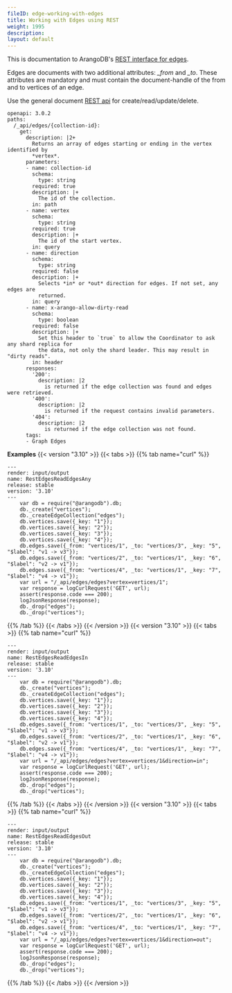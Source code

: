```yaml
---
fileID: edge-working-with-edges
title: Working with Edges using REST
weight: 1995
description: 
layout: default
---
```

This is documentation to ArangoDB's
[REST interface for edges](../../graphs/graphs-edges).

Edges are documents with two additional attributes: *_from* and *_to*.
These attributes are mandatory and must contain the document-handle
of the from and to vertices of an edge.

Use the general document
[REST api](../documents/document-working-with-documents)
for create/read/update/delete.

<!-- Rest/Graph edges -->
```http-spec
openapi: 3.0.2
paths:
  /_api/edges/{collection-id}:
    get:
      description: |2+
        Returns an array of edges starting or ending in the vertex identified by
        *vertex*.
      parameters:
      - name: collection-id
        schema:
          type: string
        required: true
        description: |+
          The id of the collection.
        in: path
      - name: vertex
        schema:
          type: string
        required: true
        description: |+
          The id of the start vertex.
        in: query
      - name: direction
        schema:
          type: string
        required: false
        description: |+
          Selects *in* or *out* direction for edges. If not set, any edges are
          returned.
        in: query
      - name: x-arango-allow-dirty-read
        schema:
          type: boolean
        required: false
        description: |+
          Set this header to `true` to allow the Coordinator to ask any shard replica for
          the data, not only the shard leader. This may result in "dirty reads".
        in: header
      responses:
        '200':
          description: |2
            is returned if the edge collection was found and edges were retrieved.
        '400':
          description: |2
            is returned if the request contains invalid parameters.
        '404':
          description: |2
            is returned if the edge collection was not found.
      tags:
      - Graph Edges
```

**Examples**
{{< version "3.10" >}}
{{< tabs >}}
{{% tab name="curl" %}}
```curl
---
render: input/output
name: RestEdgesReadEdgesAny
release: stable
version: '3.10'
---
    var db = require("@arangodb").db;
    db._create("vertices");
    db._createEdgeCollection("edges");
    db.vertices.save({_key: "1"});
    db.vertices.save({_key: "2"});
    db.vertices.save({_key: "3"});
    db.vertices.save({_key: "4"});
    db.edges.save({_from: "vertices/1", _to: "vertices/3", _key: "5", "$label": "v1 -> v3"});
    db.edges.save({_from: "vertices/2", _to: "vertices/1", _key: "6", "$label": "v2 -> v1"});
    db.edges.save({_from: "vertices/4", _to: "vertices/1", _key: "7", "$label": "v4 -> v1"});
    var url = "/_api/edges/edges?vertex=vertices/1";
    var response = logCurlRequest('GET', url);
    assert(response.code === 200);
    logJsonResponse(response);
    db._drop("edges");
    db._drop("vertices");
```
{{% /tab %}}
{{< /tabs >}}
{{< /version >}}
{{< version "3.10" >}}
{{< tabs >}}
{{% tab name="curl" %}}
```curl
---
render: input/output
name: RestEdgesReadEdgesIn
release: stable
version: '3.10'
---
    var db = require("@arangodb").db;
    db._create("vertices");
    db._createEdgeCollection("edges");
    db.vertices.save({_key: "1"});
    db.vertices.save({_key: "2"});
    db.vertices.save({_key: "3"});
    db.vertices.save({_key: "4"});
    db.edges.save({_from: "vertices/1", _to: "vertices/3", _key: "5", "$label": "v1 -> v3"});
    db.edges.save({_from: "vertices/2", _to: "vertices/1", _key: "6", "$label": "v2 -> v1"});
    db.edges.save({_from: "vertices/4", _to: "vertices/1", _key: "7", "$label": "v4 -> v1"});
    var url = "/_api/edges/edges?vertex=vertices/1&direction=in";
    var response = logCurlRequest('GET', url);
    assert(response.code === 200);
    logJsonResponse(response);
    db._drop("edges");
    db._drop("vertices");
```
{{% /tab %}}
{{< /tabs >}}
{{< /version >}}
{{< version "3.10" >}}
{{< tabs >}}
{{% tab name="curl" %}}
```curl
---
render: input/output
name: RestEdgesReadEdgesOut
release: stable
version: '3.10'
---
    var db = require("@arangodb").db;
    db._create("vertices");
    db._createEdgeCollection("edges");
    db.vertices.save({_key: "1"});
    db.vertices.save({_key: "2"});
    db.vertices.save({_key: "3"});
    db.vertices.save({_key: "4"});
    db.edges.save({_from: "vertices/1", _to: "vertices/3", _key: "5", "$label": "v1 -> v3"});
    db.edges.save({_from: "vertices/2", _to: "vertices/1", _key: "6", "$label": "v2 -> v1"});
    db.edges.save({_from: "vertices/4", _to: "vertices/1", _key: "7", "$label": "v4 -> v1"});
    var url = "/_api/edges/edges?vertex=vertices/1&direction=out";
    var response = logCurlRequest('GET', url);
    assert(response.code === 200);
    logJsonResponse(response);
    db._drop("edges");
    db._drop("vertices");
```
{{% /tab %}}
{{< /tabs >}}
{{< /version >}}

